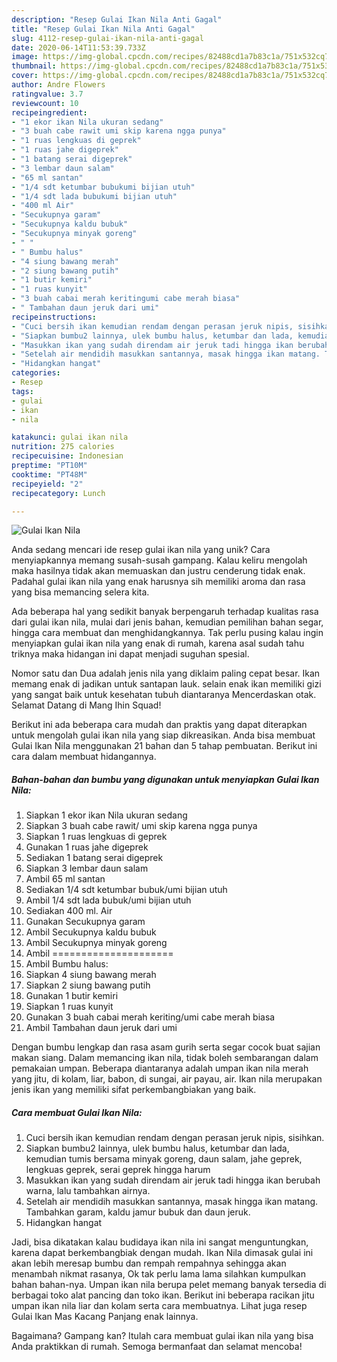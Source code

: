 ```yaml
---
description: "Resep Gulai Ikan Nila Anti Gagal"
title: "Resep Gulai Ikan Nila Anti Gagal"
slug: 4112-resep-gulai-ikan-nila-anti-gagal
date: 2020-06-14T11:53:39.733Z
image: https://img-global.cpcdn.com/recipes/82488cd1a7b83c1a/751x532cq70/gulai-ikan-nila-foto-resep-utama.jpg
thumbnail: https://img-global.cpcdn.com/recipes/82488cd1a7b83c1a/751x532cq70/gulai-ikan-nila-foto-resep-utama.jpg
cover: https://img-global.cpcdn.com/recipes/82488cd1a7b83c1a/751x532cq70/gulai-ikan-nila-foto-resep-utama.jpg
author: Andre Flowers
ratingvalue: 3.7
reviewcount: 10
recipeingredient:
- "1 ekor ikan Nila ukuran sedang"
- "3 buah cabe rawit umi skip karena ngga punya"
- "1 ruas lengkuas di geprek"
- "1 ruas jahe digeprek"
- "1 batang serai digeprek"
- "3 lembar daun salam"
- "65 ml santan"
- "1/4 sdt ketumbar bubukumi bijian utuh"
- "1/4 sdt lada bubukumi bijian utuh"
- "400 ml Air"
- "Secukupnya garam"
- "Secukupnya kaldu bubuk"
- "Secukupnya minyak goreng"
- " "
- " Bumbu halus"
- "4 siung bawang merah"
- "2 siung bawang putih"
- "1 butir kemiri"
- "1 ruas kunyit"
- "3 buah cabai merah keritingumi cabe merah biasa"
- " Tambahan daun jeruk dari umi"
recipeinstructions:
- "Cuci bersih ikan kemudian rendam dengan perasan jeruk nipis, sisihkan."
- "Siapkan bumbu2 lainnya, ulek bumbu halus, ketumbar dan lada, kemudian tumis bersama minyak goreng, daun salam, jahe geprek, lengkuas geprek, serai geprek hingga harum"
- "Masukkan ikan yang sudah direndam air jeruk tadi hingga ikan berubah warna, lalu tambahkan airnya."
- "Setelah air mendidih masukkan santannya, masak hingga ikan matang. Tambahkan garam, kaldu jamur bubuk dan daun jeruk."
- "Hidangkan hangat"
categories:
- Resep
tags:
- gulai
- ikan
- nila

katakunci: gulai ikan nila 
nutrition: 275 calories
recipecuisine: Indonesian
preptime: "PT10M"
cooktime: "PT48M"
recipeyield: "2"
recipecategory: Lunch

---
```



![Gulai Ikan Nila](https://img-global.cpcdn.com/recipes/82488cd1a7b83c1a/751x532cq70/gulai-ikan-nila-foto-resep-utama.jpg)

Anda sedang mencari ide resep gulai ikan nila yang unik? Cara menyiapkannya memang susah-susah gampang. Kalau keliru mengolah maka hasilnya tidak akan memuaskan dan justru cenderung tidak enak. Padahal gulai ikan nila yang enak harusnya sih memiliki aroma dan rasa yang bisa memancing selera kita.

Ada beberapa hal yang sedikit banyak berpengaruh terhadap kualitas rasa dari gulai ikan nila, mulai dari jenis bahan, kemudian pemilihan bahan segar, hingga cara membuat dan menghidangkannya. Tak perlu pusing kalau ingin menyiapkan gulai ikan nila yang enak di rumah, karena asal sudah tahu triknya maka hidangan ini dapat menjadi suguhan spesial.

Nomor satu dan Dua adalah jenis nila yang diklaim paling cepat besar. Ikan memang enak di jadikan untuk santapan lauk. selain enak ikan memiliki gizi yang sangat baik untuk kesehatan tubuh diantaranya Mencerdaskan otak. Selamat Datang di Mang Ihin Squad!


Berikut ini ada beberapa cara mudah dan praktis yang dapat diterapkan untuk mengolah gulai ikan nila yang siap dikreasikan. Anda bisa membuat Gulai Ikan Nila menggunakan 21 bahan dan 5 tahap pembuatan. Berikut ini cara dalam membuat hidangannya.

<!--inarticleads1-->

##### Bahan-bahan dan bumbu yang digunakan untuk menyiapkan Gulai Ikan Nila:

1. Siapkan 1 ekor ikan Nila ukuran sedang
1. Siapkan 3 buah cabe rawit/ umi skip karena ngga punya
1. Siapkan 1 ruas lengkuas di geprek
1. Gunakan 1 ruas jahe digeprek
1. Sediakan 1 batang serai digeprek
1. Siapkan 3 lembar daun salam
1. Ambil 65 ml santan
1. Sediakan 1/4 sdt ketumbar bubuk/umi bijian utuh
1. Ambil 1/4 sdt lada bubuk/umi bijian utuh
1. Sediakan 400 ml. Air
1. Gunakan Secukupnya garam
1. Ambil Secukupnya kaldu bubuk
1. Ambil Secukupnya minyak goreng
1. Ambil  =====================
1. Ambil  Bumbu halus:
1. Siapkan 4 siung bawang merah
1. Siapkan 2 siung bawang putih
1. Gunakan 1 butir kemiri
1. Siapkan 1 ruas kunyit
1. Gunakan 3 buah cabai merah keriting/umi cabe merah biasa
1. Ambil  Tambahan daun jeruk dari umi


Dengan bumbu lengkap dan rasa asam gurih serta segar cocok buat sajian makan siang. Dalam memancing ikan nila, tidak boleh sembarangan dalam pemakaian umpan. Beberapa diantaranya adalah umpan ikan nila merah yang jitu, di kolam, liar, babon, di sungai, air payau, air. Ikan nila merupakan jenis ikan yang memiliki sifat perkembangbiakan yang baik. 

<!--inarticleads2-->

##### Cara membuat Gulai Ikan Nila:

1. Cuci bersih ikan kemudian rendam dengan perasan jeruk nipis, sisihkan.
1. Siapkan bumbu2 lainnya, ulek bumbu halus, ketumbar dan lada, kemudian tumis bersama minyak goreng, daun salam, jahe geprek, lengkuas geprek, serai geprek hingga harum
1. Masukkan ikan yang sudah direndam air jeruk tadi hingga ikan berubah warna, lalu tambahkan airnya.
1. Setelah air mendidih masukkan santannya, masak hingga ikan matang. Tambahkan garam, kaldu jamur bubuk dan daun jeruk.
1. Hidangkan hangat


Jadi, bisa dikatakan kalau budidaya ikan nila ini sangat menguntungkan, karena dapat berkembangbiak dengan mudah. Ikan Nila dimasak gulai ini akan lebih meresap bumbu dan rempah rempahnya sehingga akan menambah nikmat rasanya, Ok tak perlu lama lama silahkan kumpulkan bahan bahan-nya. Umpan ikan nila berupa pelet memang banyak tersedia di berbagai toko alat pancing dan toko ikan. Berikut ini beberapa racikan jitu umpan ikan nila liar dan kolam serta cara membuatnya. Lihat juga resep Gulai Ikan Mas Kacang Panjang enak lainnya. 

Bagaimana? Gampang kan? Itulah cara membuat gulai ikan nila yang bisa Anda praktikkan di rumah. Semoga bermanfaat dan selamat mencoba!
